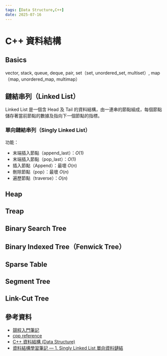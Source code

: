 ```yaml
---
tags: [Data Structure,C++]
date: 2025-07-16
---
```


# C++ 資料結構

## Basics
vector, stack, queue, deque, pair, set（set, unordered_set, multiset）, map（map, unordered_map, multimap）

## 鏈結串列（Linked List）
Linked List 是一個含 Head 及 Tail 的資料結構，由一連串的節點組成，每個節點儲存著當前節點的數據及指向下一個節點的指標。

### 單向鏈結串列（Singly Linked List）
功能：
- 末端插入節點（append_last）：$O(1)$
- 末端插入節點（pop_last）：$O(1)$
- 插入節點（Append）：最壞 $O(n)$
- 刪除節點（pop）：最壞 $O(n)$
- 遍歷節點（traverse）：$O(n)$

## Heap

## Treap

## Binary Search Tree

## Binary Indexed Tree（Fenwick Tree）

## Sparse Table

## Segment Tree

## Link-Cut Tree
## 參考資料
- [競程入門筆記](https://kelly-lu.gitbook.io/jing-cheng-ru-men-bi-ji/jing-cheng-xue-xi-di-tu)
- [cpp reference](https://cplusplus.com/reference/)
- [C++ 資料結構 (Data Structure)](https://andyli.tw/data-structure/)
- [資料結構學習筆記 — 1. Singly Linked List 單向資料鏈結](https://medium.com/@amber.fragments/%E8%B3%87%E6%96%99%E7%B5%90%E6%A7%8B-%E5%AD%B8%E7%BF%92%E7%AD%86%E8%A8%98-1-singly-linked-list-%E5%96%AE%E5%90%91%E8%B3%87%E6%96%99%E9%8F%88%E7%B5%90-c5bb83e3f75d)
